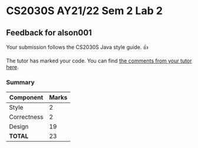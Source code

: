# CS2030S AY21/22 Sem 2 Lab 2
## Feedback for alson001
Your submission follows the CS2030S Java style guide. :+1:

The tutor has marked your code. You can find [the comments from your tutor here](https://www.github.com/nus-cs2030s-2122-s2/lab2-alson001/commit/aeef8053ba945edc23b6f024335cca21ea0af40e).
### Summary

| Component | Marks |
|-----------|-------|
| Style | 2 |
| Correctness | 2 |
| Design | 19 |
| **TOTAL** | 23 |
